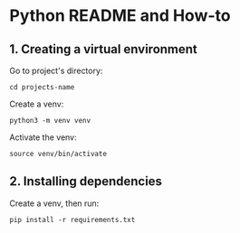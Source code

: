 # Python README and How-to

## 1. Creating a virtual environment

Go to project's directory:

```
cd projects-name
```
Create a venv:

```
python3 -m venv venv
```

Activate the venv:

```
source venv/bin/activate
```

## 2. Installing dependencies

Create a venv, then run:

```
pip install -r requirements.txt
```